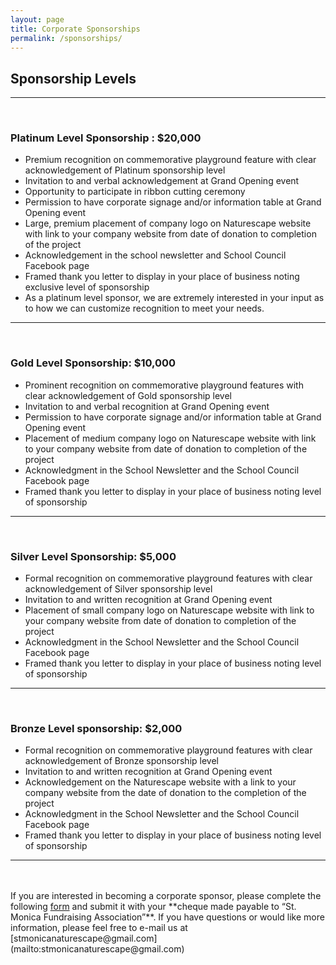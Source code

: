 ```yaml
---
layout: page
title: Corporate Sponsorships
permalink: /sponsorships/
---
```


## Sponsorship Levels

<hr class="normal">
<br>

### Platinum Level Sponsorship : $20,000

 - Premium recognition on commemorative playground feature with clear acknowledgement of Platinum sponsorship level
 - Invitation to and verbal acknowledgement at Grand Opening event
 - Opportunity to participate in ribbon cutting ceremony
 - Permission to have corporate signage and/or information table at Grand Opening event
 - Large, premium placement of company logo on Naturescape website with link to your company website from date of donation to completion of the project
 - Acknowledgement in the school newsletter and School Council Facebook page
 - Framed thank you letter to display in your place of business noting exclusive level of sponsorship
 - As a platinum level sponsor, we are extremely interested in your input as to how we can customize recognition to meet your needs.

<hr class="normal">
<br>

### Gold Level Sponsorship: $10,000

 - Prominent recognition on commemorative playground features with clear acknowledgement of Gold sponsorship level
 - Invitation to and verbal recognition at Grand Opening event
 - Permission to have corporate signage and/or information table at Grand Opening event
 - Placement of medium company logo on Naturescape website with link to your company website from date of donation to completion of the project
 - Acknowledgment in the School Newsletter and the School Council Facebook page
 - Framed thank you letter to display in your place of business noting level of sponsorship

<hr class="normal">
<br>

### Silver Level Sponsorship: $5,000

 - Formal recognition on commemorative playground features with clear acknowledgement of Silver sponsorship level
 - Invitation to and written recognition at Grand Opening event
 - Placement of small company logo on Naturescape website with link to your company website from date of donation to completion of the project
 - Acknowledgment in the School Newsletter and the School Council Facebook page
 - Framed thank you letter to display in your place of business noting level of sponsorship

<hr class="normal">
<br>

### Bronze Level sponsorship: $2,000

 - Formal recognition on commemorative playground features with clear acknowledgement of Bronze sponsorship level
 - Invitation to and written recognition at Grand Opening event
 - Acknowledgement on the Naturescape website with a link to your company website from the date of donation to the completion of the project
 - Acknowledgment in the School Newsletter and the School Council Facebook page
 - Framed thank you letter to display in your place of business noting level of sponsorship

<hr class="normal">
<br>
<br>
If you are interested in becoming a corporate sponsor, please complete the following
<a href="/images/sponsor.pdf">form</a> and submit it with your **cheque made payable to
“St. Monica Fundraising Association”**. If you have questions or would like more information,
please feel free to e-mail us at [stmonicanaturescape@gmail.com](mailto:stmonicanaturescape@gmail.com)

